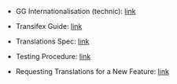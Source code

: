 * GG Internationalisation (technic): [link](https://docs.google.com/document/d/12JNhXBPk0gUHDTffM7t20mgiScRxmD1TdS5dAUOuEp8/edit)

* Transifex Guide: [link](https://docs.google.com/document/d/1_vGDCOo-eHM8Il4aYVkLkNjRyGENMLf8su3LrPvI0o4/edit)

* Translations Spec: [link](https://docs.google.com/document/d/1VU3rdGE72Pvj_rzlq43na8XTDwjArUS22omQDk_g0E0/edit#heading=h.e3lqru2cim6c)

* Testing Procedure: [link](https://docs.google.com/document/d/1O-spCuutVZYi9WFZF2Zl1sWqRSf07vCPxv6FoUGNdBM/edit#heading=h.f1peemc9ek1b)

* Requesting Translations for a New Feature: [link](https://docs.google.com/document/d/1zdH3LmJDRhN9kSZlR3rlJXoffqxQow7qfd9BDZ2qD8I/edit#)